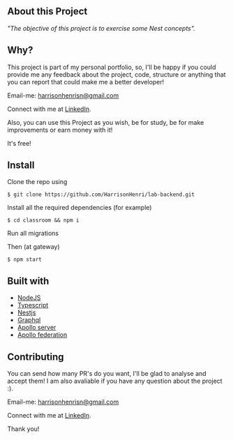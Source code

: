## About this Project

_"The objective of this project is to exercise some Nest concepts"._

## Why?

This project is part of my personal portfolio, so, I'll be happy if you could provide me any feedback about the project, code, structure or anything that you can report that could make me a better developer!

Email-me: harrisonhenrisn@gmail.com

Connect with me at [LinkedIn](https://linkedin.com/in/harrison-henri-dos-santos-nascimento).

Also, you can use this Project as you wish, be for study, be for make improvements or earn money with it!

It's free!

## Install

Clone the repo using

```
$ git clone https://github.com/HarrisonHenri/lab-backend.git
```

Install all the required dependencies (for example)

```
$ cd classroom && npm i
```

Run all migrations

Then (at gateway)

```
$ npm start
```

## Built with

- [NodeJS](https://nodejs.org/en/)
- [Typescript](https://www.typescriptlang.org/)
- [Nestjs](https://nestjs.com/)
- [Graphql](https://docs.nestjs.com/graphql/quick-start)
- [Apollo server](https://www.apollographql.com/docs/apollo-server/)
- [Apollo federation](https://www.apollographql.com/docs/federation/)

## Contributing

You can send how many PR's do you want, I'll be glad to analyse and accept them! I am also avaliable if you have any question about the project :).

Email-me: harrisonhenrisn@gmail.com

Connect with me at [LinkedIn](https://linkedin.com/in/harrison-henri-dos-santos-nascimento-a6ba33112).

Thank you!